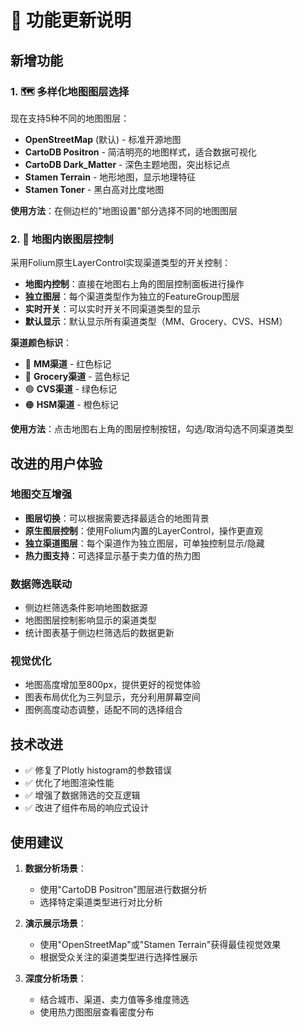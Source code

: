 # 🚀 功能更新说明

## 新增功能

### 1. 🗺️ 多样化地图图层选择

现在支持5种不同的地图图层：

- **OpenStreetMap** (默认) - 标准开源地图
- **CartoDB Positron** - 简洁明亮的地图样式，适合数据可视化
- **CartoDB Dark_Matter** - 深色主题地图，突出标记点
- **Stamen Terrain** - 地形地图，显示地理特征
- **Stamen Toner** - 黑白高对比度地图

**使用方法**：在侧边栏的"地图设置"部分选择不同的地图图层

### 2. 🎯 地图内嵌图层控制

采用Folium原生LayerControl实现渠道类型的开关控制：

- **地图内控制**：直接在地图右上角的图层控制面板进行操作
- **独立图层**：每个渠道类型作为独立的FeatureGroup图层
- **实时开关**：可以实时开关不同渠道类型的显示
- **默认显示**：默认显示所有渠道类型（MM、Grocery、CVS、HSM）

**渠道颜色标识**：
- 🔴 **MM渠道** - 红色标记
- 🔵 **Grocery渠道** - 蓝色标记  
- 🟢 **CVS渠道** - 绿色标记
- 🟠 **HSM渠道** - 橙色标记

**使用方法**：点击地图右上角的图层控制按钮，勾选/取消勾选不同渠道类型

## 改进的用户体验

### 地图交互增强
- **图层切换**：可以根据需要选择最适合的地图背景
- **原生图层控制**：使用Folium内置的LayerControl，操作更直观
- **独立渠道图层**：每个渠道作为独立图层，可单独控制显示/隐藏
- **热力图支持**：可选择显示基于卖力值的热力图

### 数据筛选联动
- 侧边栏筛选条件影响地图数据源
- 地图图层控制影响显示的渠道类型
- 统计图表基于侧边栏筛选后的数据更新

### 视觉优化
- 地图高度增加至800px，提供更好的视觉体验
- 图表布局优化为三列显示，充分利用屏幕空间
- 图例高度动态调整，适配不同的选择组合

## 技术改进

- ✅ 修复了Plotly histogram的参数错误
- ✅ 优化了地图渲染性能
- ✅ 增强了数据筛选的交互逻辑
- ✅ 改进了组件布局的响应式设计

## 使用建议

1. **数据分析场景**：
   - 使用"CartoDB Positron"图层进行数据分析
   - 选择特定渠道类型进行对比分析

2. **演示展示场景**：
   - 使用"OpenStreetMap"或"Stamen Terrain"获得最佳视觉效果
   - 根据受众关注的渠道类型进行选择性展示

3. **深度分析场景**：
   - 结合城市、渠道、卖力值等多维度筛选
   - 使用热力图图层查看密度分布 